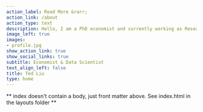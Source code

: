 ```yaml
---
action_label: Read More &rarr;
action_link: /about
action_type: text
description: Hello, I am a PhD economist and currently working as Research Manager at Upwork. My research fields include AI and the future of work, and financial solutions for climate change adaption.
image_left: true
images:
- profile.jpg
show_action_link: true
show_social_links: true
subtitle: Economist & Data Scientist
text_align_left: false
title: Ted Liu
type: home
---
```


** index doesn't contain a body, just front matter above.
See index.html in the layouts folder **
